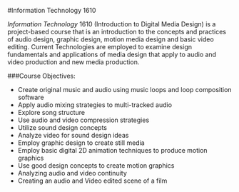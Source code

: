 #Information Technology 1610

_Information Technology_ 1610 (Introduction to Digital Media Design) is a project-based course that is an introduction to the concepts and practices of audio design, graphic design, motion media design and basic video editing. Current Technologies are employed to examine design fundamentals and applications of media design that apply to audio and video production and new media production. 

###Course Objectives: 
- Create original music and audio using music loops and loop composition software
- Apply audio mixing strategies to multi-tracked audio
- Explore song structure
- Use audio and video compression strategies
- Utilize sound design concepts
- Analyze video for sound design ideas
- Employ graphic design to create still media
- Employ basic digital 2D animation techniques to produce motion graphics
- Use good design concepts to create motion graphics
- Analyzing audio and video continuity
- Creating an audio and Video edited scene of a film 